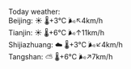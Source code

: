 Today weather:  
Beijing: ☀️   🌡️+3°C 🌬️↖4km/h  
Tianjin: ☀️   🌡️+6°C 🌬️↑11km/h  
Shijiazhuang: ☁️   🌡️+3°C 🌬️↙4km/h  
Tangshan: ⛅️  🌡️+6°C 🌬️↗7km/h  
